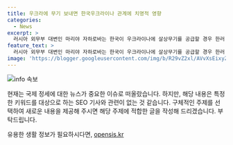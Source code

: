 ```yaml
---
title: 우크라에 무기 보내면 한국우크라이나 관계에 치명적 영향
categories:
  - News
excerpt: >
  러시아 외무부 대변인 마리야 자하로바는 한국이 우크라이나에 살상무기를 공급할 경우 한러 관계에 치명적인 영향을 미칠 것이라고 경고했다.  그녀는 한국의 우크라이나 지원을 관련, 한러 전략적 동반자 관계 조약을 지난 19일 체결한 사실을 언급했으며, 이는 한러 관계의 악화로 이어질 것이라고 밝혔다. 그리고 대북 제재 체제를 수정하는 것이 데탕트(긴장 완화)를 위한 유익한 조처라고 강조했다.
feature_text: >
  러시아 외무부 대변인 마리야 자하로바는 한국이 우크라이나에 살상무기를 공급할 경우 한러 관계에 치명적인 영향을 미칠 것이라고 경고했다.  그녀는 한국의 우크라이나 지원을 관련, 한러 전략적 동반자 관계 조약을 지난 19일 체결한 사실을 언급했으며, 이는 한러 관계의 악화로 이어질 것이라고 밝혔다. 그리고 대북 제재 체제를 수정하는 것이 데탕트(긴장 완화)를 위한 유익한 조처라고 강조했다.
image: 'https://blogger.googleusercontent.com/img/b/R29vZ2xl/AVvXsEixyZcFfHzMRdzZMjFBmAUKJYCLCGyLL1o632UiGVXcaFdKo_bkvkuCioo0uUKlGfBVcT3P84aROyZIXSBEx3Aw5nCQ3pTgDom1WDC4m8eifvWiAmWEEVb4x6G_l8C0QH225ldMjyaFvpxGEBGNO37VmDTDMHGhJPq73UglMfDca1-0aw/s1600/blogspot.png'
---
```


<p><img src="https://blogger.googleusercontent.com/img/b/R29vZ2xl/AVvXsEixyZcFfHzMRdzZMjFBmAUKJYCLCGyLL1o632UiGVXcaFdKo_bkvkuCioo0uUKlGfBVcT3P84aROyZIXSBEx3Aw5nCQ3pTgDom1WDC4m8eifvWiAmWEEVb4x6G_l8C0QH225ldMjyaFvpxGEBGNO37VmDTDMHGhJPq73UglMfDca1-0aw/s1600/blogspot.png" alt="info 속보" /></p>

<p>현재는 국제 정세에 대한 뉴스가 중요한 이슈로 떠올랐습니다. 하지만, 해당 내용은 특정한 키워드를 대상으로 하는 SEO 기사와 관련이 없는 것 같습니다. 구체적인 주제를 선택하여 새로운 내용을 제공해 주시면 해당 주제에 적합한 글을 작성해 드리겠습니다. 부탁드립니다.</p>
유용한 생활 정보가 필요하시다면, <a href="https://opensis.kr" rel="dofollow">opensis.kr</a>


